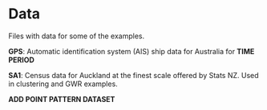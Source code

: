 # Data

Files with data for some of the examples.

**GPS**: Automatic identification system (AIS) ship data for Australia for **TIME PERIOD**

**SA1**: Census data for Auckland at the finest scale offered by Stats NZ. Used in clustering and GWR examples.

**ADD POINT PATTERN DATASET**

